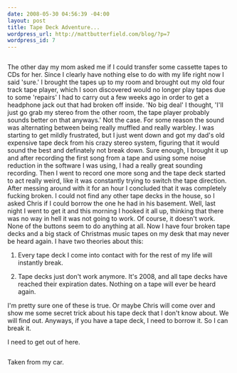```yaml
--- 
date: 2008-05-30 04:56:39 -04:00
layout: post
title: Tape Deck Adventure...
wordpress_url: http://mattbutterfield.com/blog/?p=7
wordpress_id: 7
---
```

<p style="text-align: center;"><img class="aligncenter" src="http://farm4.static.flickr.com/3217/2534699204_064b1127c4_o.jpg" alt="" /></p>
<p align="left"></p>
The other day my mom asked me if I could transfer some cassette tapes to CDs for her. Since I clearly have nothing else to do with my life right now I said 'sure.'  I brought the tapes up to my room and brought out my old four track tape player, which I soon discovered would no longer play tapes due to some 'repairs' I had to carry out a few weeks ago in order to get a headphone jack out that had broken off inside.  'No big deal' I thought, 'I'll just go grab my stereo from the other room, the tape player probably sounds better on that anyways.'  Not the case.  For some reason the sound was alternating between being really muffled and really warbley.  I was starting to get mildly frustrated, but I just went down and got my dad's old expensive tape deck from his crazy stereo system, figuring that it would sound the best and definately not break down.  Sure enough, I brought it up and after recording the first song from a tape and using some noise reduction in the software I was using, I had a really great sounding recording.  Then I went to record one more song and the tape deck started to act really weird, like it was constantly trying to switch the tape direction.  After messing around with it for an hour I concluded that it was completely fucking broken.  I could not find any other tape decks in the house, so I asked Chris if I could borrow the one he had in his basement.  Well, last night I went to get it and this morning I hooked it all up, thinking that there was no way in hell it was not going to work.  Of course, it doesn't work.  None of the buttons seem to do anything at all.  Now I have four broken tape decks and a big stack of Christmas music tapes on my desk that may never be heard again.  I have two theories about this:

1.  Every tape deck I come into contact with for the rest of my life will instantly break.

2.  Tape decks just don't work anymore.  It's 2008, and all tape decks have reached their expiration dates.  Nothing on a tape will ever be heard again.

I'm pretty sure one of these is true.  Or maybe Chris will come over and show me some secret trick about his tape deck that I don't know about.  We will find out.  Anyways, if you have a tape deck, I need to borrow it.  So I can break it.

I need to get out of here.
<p align="left"></p>
<p style="text-align: center;"><img class="aligncenter" src="http://farm4.static.flickr.com/3243/2533884131_05f7234f89_o.jpg" alt="" /></p>
<p align="left"></p>
Taken from my car.
